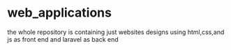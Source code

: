 # web_applications
the whole repository is containing just websites designs using html,css,and js as front end and laravel as back end 
